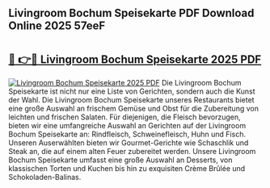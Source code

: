 ## Livingroom Bochum Speisekarte PDF Download Online 2025 57eeF

# <h2><a href="http://gc70zpp.nevu.top/?p=Livingroom+Bochum+Speisekarte">🔗 👉🔴 Livingroom Bochum Speisekarte 2025 PDF</a></h2>

[![Livingroom Bochum Speisekarte 2025 PDF](https://i.imgur.com/dBaPXMq.png)](http://gc70zpp.nevu.top/?p=Livingroom+Bochum+Speisekarte)
Die Livingroom Bochum Speisekarte ist nicht nur eine Liste von Gerichten, sondern auch die Kunst der Wahl. Die Livingroom Bochum Speisekarte unseres Restaurants bietet eine große Auswahl an frischem Gemüse und Obst für die Zubereitung von leichten und frischen Salaten. Für diejenigen, die Fleisch bevorzugen, bieten wir eine umfangreiche Auswahl an Gerichten auf der Livingroom Bochum Speisekarte an: Rindfleisch, Schweinefleisch, Huhn und Fisch. Unseren Auserwählten bieten wir Gourmet-Gerichte wie Schaschlik und Steak an, die auf einem alten Feuer zubereitet werden. Unsere Livingroom Bochum Speisekarte umfasst eine große Auswahl an Desserts, von klassischen Torten und Kuchen bis hin zu exquisiten Crème Brûlée und Schokoladen-Balinas.
